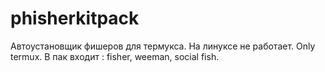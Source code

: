 # phisherkitpack
Автоустановщик фишеров для термукса. На линуксе не работает. Only termux. В пак входит : fisher, weeman, social fish. 
